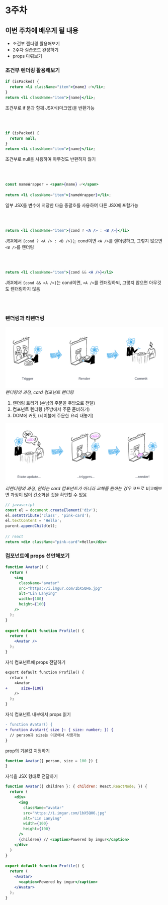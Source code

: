 # 3주차 

## 이번 주차에 배우게 될 내용
- 조건부 렌더링 활용해보기
- 2주차 실습코드 완성하기
- props 다뤄보기

### 조건부 렌더링 활용해보기

``` jsx
if (isPacked) {
  return <li className="item">{name} ✅</li>;
}
return <li className="item">{name}</li>;
```
조건부로 if 문과 함께 JSX식(마크업)을 반환가능

<br/><br/>


``` jsx
if (isPacked) {
  return null;
}
return <li className="item">{name}</li>;
```
조건부로 null을 사용하여 아무것도 반환하지 않기 

<br/><br/>

``` jsx
const nameWrapper = <span>{name} ✅</span>

return <li className="item">{nameWrapper}</li>;
```
일부 JSX를 변수에 저장한 다음 중괄호를 사용하여 다른 JSX에 포함가능

<br/><br/>

``` jsx
return <li className="item">{cond ? <A /> : <B />}</li>
```
JSX에서 `{cond ? <A /> : <B />}`는 cond이면 `<A />`를 렌더링하고, 그렇지 않으면 `<B />`를 렌더링

<br/><br/>

``` jsx
return <li className="item">{cond && <A />}</li>
```
JSX에서 `{cond && <A />}`는 cond이면, `<A />`를 렌더링하되, 그렇지 않으면 아무것도 렌더링하지 않음

<br/><br/>

### 렌더링과 리렌더링

![](./week3-how-to-render.png)
*렌더링의 과정, card 컴포넌트 렌더링*

1. 렌더링 트리거 (손님의 주문을 주방으로 전달)
2. 컴포넌트 렌더링 (주방에서 주문 준비하기)
3. DOM에 커밋 (테이블에 주문한 요리 내놓기)

![](./week3-how-to-rerender.png)
*리렌더링의 과정, 원하는 card 컴포넌트가 아니라 교체를 원하는 경우*
코드로 비교해보면 과정이 많이 간소화된 것을 확인할 수 있음
``` jsx
// javascript
const el = document.createElement('div');
el.setAttribute('class', 'pink-card');
el.textContent = 'Hello';
parent.appendChild(el);

// react
return <div className="pink-card">Hello</div>
```

### 컴포넌트에 props 선언해보기
``` jsx
function Avatar() {
  return (
    <img
      className="avatar"
      src="https://i.imgur.com/1bX5QH6.jpg"
      alt="Lin Lanying"
      width={100}
      height={100}
    />
  );
}

export default function Profile() {
  return (
    <Avatar />
  );
}
```

자식 컴포넌트에 props 전달하기 
``` diff
export default function Profile() {
  return (
    <Avatar
+      size={100}
    />
  );
}
```

자식 컴포넌트 내부에서 props 읽기
``` diff
- function Avatar() {
+ function Avatar({ size }: { size: number; }) {
  // person과 size는 이곳에서 사용가능
}
```

prop의 기본값 지정하기
``` jsx
function Avatar({ person, size = 100 }) {
}
```

자식을 JSX 형태로 전달하기
``` jsx
function Avatar({ children }: { children: React.ReactNode; }) {
  return (
    <div>
      <img
        className="avatar"
        src="https://i.imgur.com/1bX5QH6.jpg"
        alt="Lin Lanying"
        width={100}
        height={100}
      />
      {children} // <caption>Powered by imgur</caption>
    </div>
  )
}

export default function Profile() {
  return (
    <Avatar>
      <caption>Powered by imgur</caption>
    </Avatar>
  );
}
```